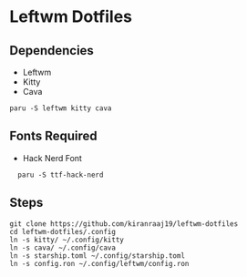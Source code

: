 # Leftwm Dotfiles

## Dependencies
- Leftwm
- Kitty
- Cava
```
paru -S leftwm kitty cava
```

## Fonts Required
- Hack Nerd Font

```
  paru -S ttf-hack-nerd
```

## Steps

```
git clone https://github.com/kiranraaj19/leftwm-dotfiles
cd leftwm-dotfiles/.config
ln -s kitty/ ~/.config/kitty
ln -s cava/ ~/.config/cava
ln -s starship.toml ~/.config/starship.toml
ln -s config.ron ~/.config/leftwm/config.ron
```
